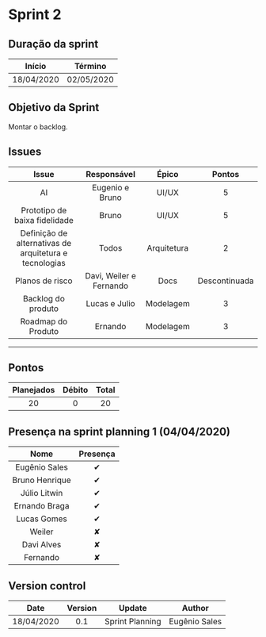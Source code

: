 # Sprint 2

## Duração da sprint
| Início | Término |
|:------:|:-------:|
| 18/04/2020 | 02/05/2020 |

## Objetivo da Sprint
Montar o backlog.

## Issues

|Issue|Responsável|Épico|Pontos|
|:---:|:---------:|:---:|:----:|
| AI | Eugenio e Bruno | UI/UX | 5 |
| Prototipo de baixa fidelidade | Bruno | UI/UX | 5 |
| Definição de alternativas de arquitetura e tecnologias | Todos | Arquitetura | 2 |
| Planos de risco | Davi, Weiler e Fernando | Docs | Descontinuada | 2 |
| Backlog do produto | Lucas e Julio | Modelagem | 3 |
| Roadmap do Produto | Ernando | Modelagem | 3 |

___

## Pontos
| Planejados | Débito | Total | 
|:----------:|:------:|:-----:|
| 20 | 0 | 20 |

## Presença na sprint planning 1 (04/04/2020)

| Nome | Presença |    
|:----:|:--------:|
| Eugênio Sales | ✔ |
| Bruno Henrique | ✔ |
| Júlio Litwin | ✔ |
|Ernando Braga | ✔ |
|Lucas Gomes| ✔ |
|Weiler   | ✘ |
|Davi Alves | ✘ |
|Fernando  | ✘  |


## Version control

|Date|Version|Update|Author|
|:--:|:----:|:-------:|:---:|
|18/04/2020|0.1|Sprint Planning|Eugênio Sales|
